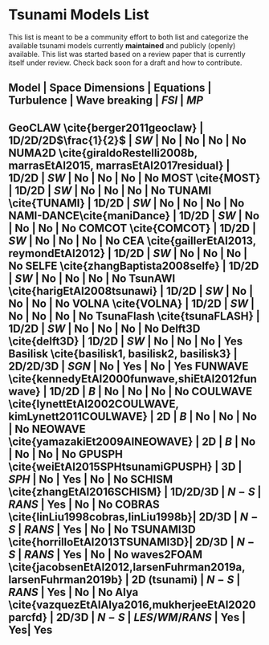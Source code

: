 # Tsunami Models List

This list is meant to be a community effort to both list and categorize the
available tsunami models currently **maintained** and publicly (openly)
available.  This list was started based on a review paper that is currently
itself under review.  Check back soon for a draft and how to contribute.

 Model | Space Dimensions | Equations | Turbulence | Wave breaking | $FSI$ | $MP$
-------------------------------------------------------------------------------------------------------------
 GeoCLAW \cite{berger2011geoclaw} |   1D/2D/2D$\frac{1}{2}$ | $SW$ | No | No | No | No
 NUMA2D \cite{giraldoRestelli2008b, marrasEtAl2015, marrasEtAl2017residual} | 1D/2D | $SW$ | No | No | No | No
 MOST \cite{MOST} |   1D/2D  | $SW$ | No | No | No | No
 TUNAMI \cite{TUNAMI} |    1D/2D  | $SW$ | No | No | No | No
 NAMI-DANCE\cite{maniDance} |   1D/2D  | $SW$ | No | No | No | No
 COMCOT \cite{COMCOT} |   1D/2D  | $SW$ | No | No | No | No
 CEA \cite{gaillerEtAl2013, reymondEtAl2012} |   1D/2D  | $SW$ | No | No | No | No
 SELFE \cite{zhangBaptista2008selfe} |  1D/2D  | $SW$ | No | No | No | No
 TsunAWI \cite{harigEtAl2008tsunawi} |  1D/2D  | $SW$ | No | No | No | No
 VOLNA \cite{VOLNA} |  1D/2D  | $SW$ | No | No | No | No
 TsunaFlash \cite{tsunaFLASH} |   1D/2D  | $SW$ | No | No | No | No
 Delft3D \cite{delft3D} |  1D/2D  | $SW$ | No | No | No | Yes
 Basilisk \cite{basilisk1, basilisk2, basilisk3} |  2D/2D/3D  | $SGN$ | No | Yes | No | Yes
 FUNWAVE \cite{kennedyEtAl2000funwave,shiEtAl2012funwave} | 1D/2D | $B$ | No | No | No | No
 COULWAVE \cite{lynettEtAl2002COULWAVE, kimLynett2011COULWAVE} | 2D | $B$ | No | No | No | No
 NEOWAVE \cite{yamazakiEt2009AlNEOWAVE} | 2D | $B$ | No | No | No | No
 GPUSPH \cite{weiEtAl2015SPHtsunamiGPUSPH} | 3D | $SPH$ | No | Yes  | No | No
 SCHISM \cite{zhangEtAl2016SCHISM} | 1D/2D/3D | $N-S$ | $RANS$ | Yes | No | No
 COBRAS \cite{linLiu1998cobras,linLiu1998b}| 2D/3D | $N-S$ | $RANS$ | Yes | No | No
 TSUNAMI3D \cite{horrilloEtAl2013TSUNAMI3D}| 2D/3D | $N-S$ | $RANS$ | Yes | No | No
 waves2FOAM \cite{jacobsenEtAl2012,larsenFuhrman2019a, larsenFuhrman2019b} | 2D (tsunami) | $N-S$ | $RANS$ | Yes | No | No
 Alya \cite{vazquezEtAlAlya2016,mukherjeeEtAl2020parcfd} |  2D/3D | $N-S$ | $LES/WM/RANS$ | Yes | Yes| Yes
-------------------------------------------------------------------------------------------------------------